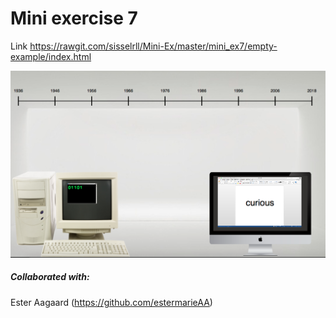 # Mini exercise 7

Link  https://rawgit.com/sisselrll/Mini-Ex/master/mini_ex7/empty-example/index.html

![alt text](screenshotcom.png)

##### Collaborated with: 
Ester Aagaard (https://github.com/estermarieAA)









